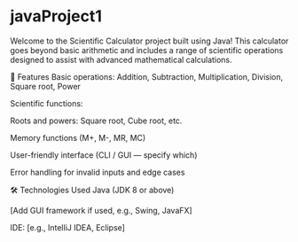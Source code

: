 # javaProject1

Welcome to the Scientific Calculator project built using Java! This calculator goes beyond basic arithmetic and includes a range of scientific operations designed to assist with advanced mathematical calculations.

🚀 Features
Basic operations: Addition, Subtraction, Multiplication, Division, Square root, Power

Scientific functions:

Roots and powers: Square root, Cube root, etc.

Memory functions (M+, M-, MR, MC)

User-friendly interface (CLI / GUI — specify which)

Error handling for invalid inputs and edge cases

🛠️ Technologies Used
Java (JDK 8 or above)

[Add GUI framework if used, e.g., Swing, JavaFX]

IDE: [e.g., IntelliJ IDEA, Eclipse]
